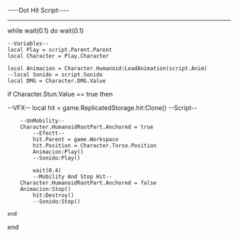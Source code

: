 ----Dot Hit Script----
--                --

while wait(0.1) do
	wait(0.1)
	
	--Variables--
	local Play = script.Parent.Parent
	local Character = Play.Character

	local Animacion = Character.Humanoid:LoadAnimation(script.Anim)
	--local Sonido = script.Sonido
	local DMG = Character.DMG.Value
	
	
	
if Character.Stun.Value == true then 

--VFX--
local hit = game.ReplicatedStorage.hit:Clone()
--Script--



		--UnMobility--
		Character.HumanoidRootPart.Anchored = true
			--Efectt--
			hit.Parent = game.Workspace
			hit.Position = Character.Torso.Position
			Animacion:Play()
			--Sonido:Play()
			
			wait(0.4)
			--Mobility And Stop Hit--
		Character.HumanoidRootPart.Anchored = false
		Animacion:Stop()
			hit:Destroy()
			--Sonido:Stop()
		
	end
end 
